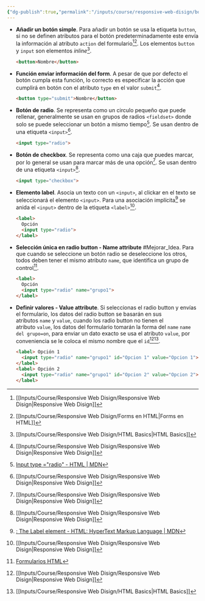 ```yaml
---
{"dg-publish":true,"permalink":"/inputs/course/responsive-web-disign/botones-en-html/","tags":["programation","HTML"]}
---
```


[^1]: [[Inputs/Course/Responsive Web Disign/Responsive Web Disign\|Responsive Web Disign]]
[^2]: [[Inputs/Course/Responsive Web Disign/Forms en HTML\|Forms en HTML]]
[^3]: [[Inputs/Course/Responsive Web Disign/HTML Basics\|HTML Basics]]
[^4]: [Input type ="radio" - HTML | MDN](https://developer.mozilla.org/en-US/docs/Web/HTML/Element/input/radio)
[^5]: [<label>: The Label element - HTML: HyperText Markup Language | MDN](https://developer.mozilla.org/en-US/docs/Web/HTML/Element/label)
[^6]:[Formularios HTML](https://www.aprenderaprogramar.com/index.php?option=com_content&view=article&id=520:formularios-html-form-label-name-value-id-ejemplos-checkbox-option-button-combobox-cu00720b&catid=69&Itemid=192)

- **Añadir un botón simple**. Para añadir un botón se usa la etiqueta `button`, si no se definen atributos para el botón predeterminadamente este envía la información al atributo `action` del formulario[^1][^2]. Los elementos `button` y `input` son elementos *inline*[^3].
  ```HTML 
  <button>Nombre</button>
   ```
- **Función enviar información del form**. A pesar de que por defecto el botón cumpla esta función, lo correcto es especificar la acción que cumplirá en botón con el atributo `type` en el valor `submit`[^1].
  ```HTML 
  <button type="submit">Nombre</button>
   ```
- **Botón de radio**. Se representa como un circulo pequeño que puede rellenar, generalmente se usan en grupos de radios `<fieldset>` donde solo se puede seleccionar un botón a mismo tiempo[^4]. Se usan dentro de una etiqueta `<input>`[^1].
  ```HTML 
  <input type="radio">
   ```
- **Botón de checkbox**. Se representa como una caja que puedes marcar, por lo general se usan para marcar más de una opción[^1]. Se usan dentro de una etiqueta `<input>`[^1].
  ```HTML 
  <input type="checkbox">
   ```
- **Elemento label**. Asocia un texto con un `<input>`, al clickar en el texto se seleccionará el elemento `<input>`. Para una asociación implícita[^5] se anida el `<input>` dentro de la etiqueta `<label>`[^1].
  ```HTML 
  <label>
    Opción
    <input type="radio">
  </label>
   ```
- **Selección única en radio button - Name attribute** #Mejorar_Idea. Para que cuando se seleccione un botón radio se deseleccione los otros,  todos deben tener el mismo atributo `name`, que identifica un grupo de control[^6].
  ```HTML 
  <label>
    Opción
    <input type="radio" name="grupo1">
  </label>
   ```
- **Definir valores - Value attribute**. Si seleccionas el radio button y envías el formulario, los datos del radio button se basarán en sus atributos `name` y `value`, cuando los radio button no tienen el atributo `value`, los datos del formulario tomarán la forma del `name` `name del grupo=on`, para enviar un dato exacto se usa el atributo `value`, por conveniencia se le coloca el mismo nombre que el `id`[^1][^3].
  ```HTML 
  <label> Opción 1
    <input type="radio" name="grupo1" id="Opcion 1" value="Opcion 1">
  </label>
  <label> Opción 2
    <input type="radio" name="grupo1" id="Opcion 2" value="Opcion 2">
  </label>
   ```
